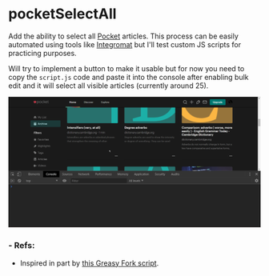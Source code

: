 # pocketSelectAll
Add the ability to select all [Pocket](https://app.getpocket.com/) articles. This process can be easily automated using tools like [Integromat](https://www.integromat.com/) but I'll test custom JS scripts for practicing purposes.

Will try to implement a button to make it usable but for now you need to copy the `script.js` code and paste it into the console after enabling bulk edit and it will select all visible articles (currently around 25). 

![console behaviour gif](console_b.gif)

### - Refs:

- Inspired in part by [this Greasy Fork script](https://greasyfork.org/en/scripts/39554-pocket-select-all).
